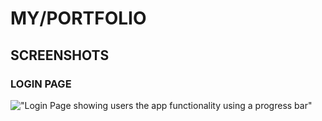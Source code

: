 # MY/PORTFOLIO

## SCREENSHOTS

### LOGIN PAGE

!["Login Page showing users the app functionality using a progress bar"](https://github.com/shivangna/lhl-final-project/blob/master/Docs/login.png)

